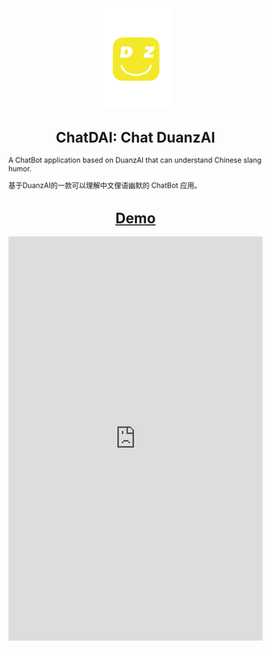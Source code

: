 <div align="center">
  <img src="./duanzai.png" alt="icon" style="width: 150px; height: 200px;"/>
</div>


<h1 align="center">ChatDAI: Chat DuanzAI</h1>

A ChatBot application based on DuanzAI that can understand Chinese slang humor.

基于DuanzAI的一款可以理解中文俚语幽默的 ChatBot 应用。

<h1 align="center">
  <a href="http://8.130.135.0">Demo</a>
</h1>


<iframe src="http://8.130.135.0/" width="100%" height="800" frameborder="0"></iframe>
